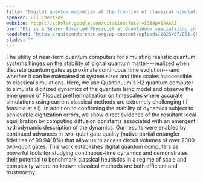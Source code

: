 ```yaml
---
title: "Digital quantum magnetism at the frontier of classical simulations"
speaker: Eli Chertkov
website: https://scholar.google.com/citations?user=S3B9pvEAAAAJ
bio: "Eli is a Senior Advanced Physicist at Quantinuum specializing in quantum simulation, numerical methods, and condensed matter physics. His work spans trapped-ion quantum computing, non-equilibrium dynamics, quantum phase transitions, and hybrid quantum-classical algorithm development."
headshot: "https://qsimconference.org/wp-content/uploads/2025/07/Eli-Chertkov.jpg"
slides: ""
---
```


The utility of near-term quantum computers for simulating realistic quantum systems hinges on the stability of digital quantum matter---realized when discrete quantum gates approximate continuous time evolution---and whether it can be maintained at system sizes and time scales inaccessible to classical simulations. Here, we use Quantinuum's H2 quantum computer to simulate digitized dynamics of the quantum Ising model and observe the emergence of Floquet prethermalization on timescales where accurate simulations using current classical methods are extremely challenging (if feasible at all). In addition to confirming the stability of dynamics subject to achievable digitization errors, we show direct evidence of the resultant local equilibration by computing diffusion constants associated with an emergent hydrodynamic description of the dynamics. Our results were enabled by continued advances in two-qubit gate quality (native partial entangler fidelities of 99.94(1)%) that allow us to access circuit volumes of over 2000 two-qubit gates. This work establishes digital quantum computers as powerful tools for studying continuous-time dynamics and demonstrates their potential to benchmark classical heuristics in a regime of scale and complexity where no known classical methods are both efficient and trustworthy.
